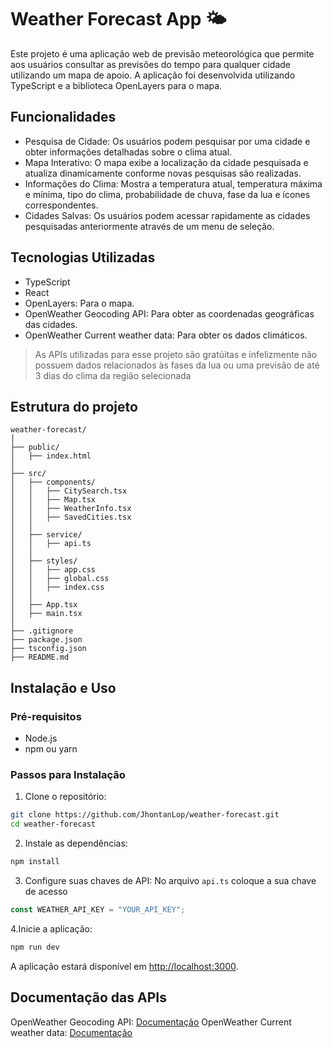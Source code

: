 # Weather Forecast App 🌤️

Este projeto é uma aplicação web de previsão meteorológica que permite aos usuários consultar as previsões do tempo para qualquer cidade utilizando um mapa de apoio. A aplicação foi desenvolvida utilizando TypeScript e a biblioteca OpenLayers para o mapa.

## Funcionalidades

- Pesquisa de Cidade: Os usuários podem pesquisar por uma cidade e obter informações detalhadas sobre o clima atual.
- Mapa Interativo: O mapa exibe a localização da cidade pesquisada e atualiza dinamicamente conforme novas pesquisas são realizadas.
- Informações do Clima: Mostra a temperatura atual, temperatura máxima e mínima, tipo do clima, probabilidade de chuva, fase da lua e ícones correspondentes.
- Cidades Salvas: Os usuários podem acessar rapidamente as cidades pesquisadas anteriormente através de um menu de seleção.

## Tecnologias Utilizadas

- TypeScript
- React
- OpenLayers: Para o mapa.
- OpenWeather Geocoding API: Para obter as coordenadas geográficas das cidades.
- OpenWeather Current weather data: Para obter os dados climáticos.
> As APIs utilizadas para esse projeto são gratúitas e infelizmente não possuem dados relacionados às fases da lua ou uma previsão de até 3 dias do clima da região selecionada

## Estrutura do projeto

```
weather-forecast/
│
├── public/
│   ├── index.html
│
├── src/
│   ├── components/
│   │   ├── CitySearch.tsx
│   │   ├── Map.tsx
│   │   ├── WeatherInfo.tsx
│   │   ├── SavedCities.tsx
│   │
│   ├── service/
│   │   ├── api.ts
│   │
│   ├── styles/
│   │   ├── app.css
│   │   ├── global.css
│   │   ├── index.css
│   │
│   ├── App.tsx
│   ├── main.tsx
│
├── .gitignore
├── package.json
├── tsconfig.json
├── README.md
```

## Instalação e Uso
### Pré-requisitos

- Node.js
- npm ou yarn

### Passos para Instalação

1. Clone o repositório:
```bash
git clone https://github.com/JhontanLop/weather-forecast.git
cd weather-forecast
```

2. Instale as dependências:
```bash
npm install
```

3. Configure suas chaves de API:
No arquivo `api.ts` coloque a sua chave de acesso
```typescript
const WEATHER_API_KEY = "YOUR_API_KEY";
```

4.Inicie a aplicação:
```bash
npm run dev
```

A aplicação estará disponível em [http://localhost:3000](http://localhost:3000).

## Documentação das APIs

OpenWeather Geocoding API: [Documentação](https://openweathermap.org/api/geocoding-api)
OpenWeather Current weather data: [Documentação](https://openweathermap.org/current)